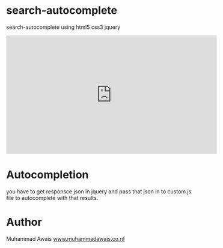 # search-autocomplete
search-autocomplete using html5 css3 jquery

<iframe width="560" height="315" src="https://www.youtube.com/embed/urCQvepJRkg" frameborder="0" allow="autoplay; encrypted-media" allowfullscreen></iframe>

# Autocompletion
you have to get responsce json in jquery and pass that json in to custom.js file to autocomplete with that results.

# Author
Muhammad Awais
www.muhammadawais.co.nf
